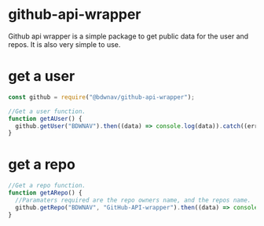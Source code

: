 # github-api-wrapper

Github api wrapper is a simple package to get public data for the user and repos. It is also very simple to use.

# get a user
 
```js
const github = require("@bdwnav/github-api-wrapper");

//Get a user function.
function getAUser() {
  github.getUser("BDWNAV").then((data) => console.log(data)).catch((err) => console.log(err));
}
```

# get a repo
```js
//Get a repo function.
function getARepo() {
  //Paramaters required are the repo owners name, and the repos name.
  github.getRepo("BDWNAV", "GitHub-API-wrapper").then((data) => console.log(data)).catch((err) => console.log(err));
}
```